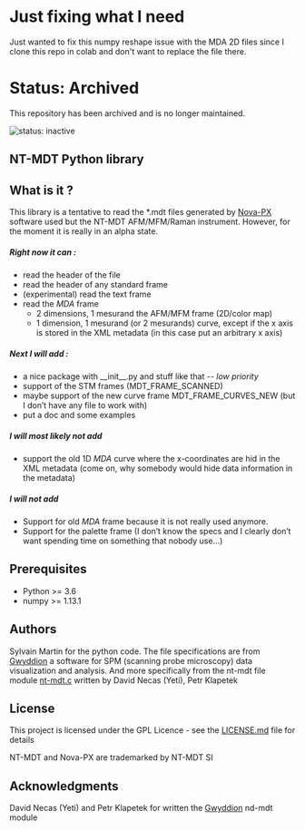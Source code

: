 # Just fixing what I need
Just wanted to fix this numpy reshape issue with the MDA 2D files since I clone this repo in colab and don't want to replace the file there.

# Status: Archived
This repository has been archived and is no longer maintained.

![status: inactive](https://img.shields.io/badge/status-inactive-red.svg)

NT-MDT Python library
-----------------------


## What is it ?
This library is a tentative to read the *.mdt files generated by [Nova-PX](http://www.ntmdt-si.com/automated-afm/atomic-force-microscope-next) software used but the NT-MDT AFM/MFM/Raman instrument. However, for the moment it is really in an alpha state.


##### Right now it can :
 - read the header of the file
 - read the header of any standard frame
 - (experimental) read the text frame
 - read the _MDA_ frame 
    - 2 dimensions, 1 mesurand the AFM/MFM frame (2D/color map)
    - 1 dimension, 1 mesurand (or 2 mesurands) curve, except if the x axis is stored in the XML metadata (in this case put an arbitrary x axis)

##### Next I will add :
 - a nice package with \_\_init__.py and stuff like that -- *low priority*
 - support of the STM frames (MDT_FRAME_SCANNED) 
 - maybe support of the new curve frame MDT_FRAME_CURVES_NEW (but I don’t have any file to work with)
 - put a doc and some examples
 
##### I will most likely not add
 - support the old 1D _MDA_ curve where the x-coordinates are hid in the XML metadata (come on, why somebody would hide data information in the metadata)


##### I will not add
 - Support for old _MDA_ frame because it is not really used anymore.
 - Support for the palette frame (I don’t know the specs and I clearly don’t want spending time on something that nobody use...)
 
## Prerequisites
 - Python >= 3.6
 - numpy >= 1.13.1


## Authors

Sylvain Martin for the python code. 
The file specifications are from [Gwyddion](http://gwyddion.net/) a software for SPM (scanning probe microscopy) data visualization and analysis. 
And more specifically from the nt-mdt file module [nt-mdt.c](https://sourceforge.net/p/gwyddion/code/HEAD/tree/trunk/gwyddion/modules/file/nt-mdt.c) written by David Necas (Yeti), Petr Klapetek

## License

This project is licensed under the GPL Licence - see the [LICENSE.md](LICENSE.md) file for details

NT-MDT and Nova-PX are trademarked by NT-MDT SI

## Acknowledgments

David Necas (Yeti) and Petr Klapetek for written the [Gwyddion](http://gwyddion.net/) nd-mdt module
